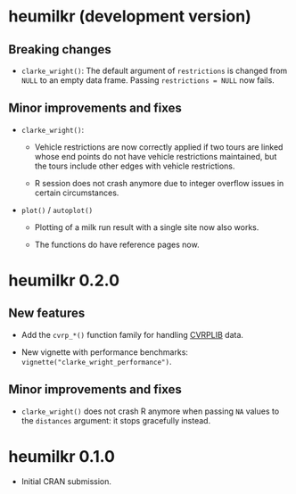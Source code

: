 # heumilkr (development version)

## Breaking changes

-   `clarke_wright()`: The default argument of `restrictions` is changed from `NULL` to an empty data frame. Passing `restrictions = NULL` now fails.

## Minor improvements and fixes

-   `clarke_wright()`:

    -   Vehicle restrictions are now correctly applied if two tours are linked whose end points do not have vehicle restrictions maintained, but the tours include other edges with vehicle restrictions.

    -   R session does not crash anymore due to integer overflow issues in certain circumstances.

-   `plot()` / `autoplot()`

    -   Plotting of a milk run result with a single site now also works.

    -   The functions do have reference pages now.

# heumilkr 0.2.0

## New features

-   Add the `cvrp_*()` function family for handling [CVRPLIB](http://vrp.atd-lab.inf.puc-rio.br/) data.

-   New vignette with performance benchmarks: `vignette("clarke_wright_performance")`.

## Minor improvements and fixes

-   `clarke_wright()` does not crash R anymore when passing `NA` values to the `distances` argument: it stops gracefully instead.

# heumilkr 0.1.0

-   Initial CRAN submission.
